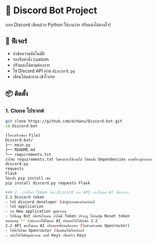 # 🤖 Discord Bot Project

บอท Discord เขียนด้วย Python ใช้งานง่าย ปรับแต่งได้ตามใจ!

## 🚀 ฟีเจอร์
- ส่งข้อความอัตโนมัติ
- รองรับคำสั่ง custom
- ปรับแต่งได้ตามต้องการ
- ใช้ Discord API ผ่าน `discord.py`
- เขียนโค้ดสะอาด เข้าใจง่าย

## 📦 ติดตั้ง
### 1. Clone โปรเจกต์
```bash
git clone https://github.com/dchanu/Discord-bot.git
cd Discord-bot

(โครงสร้างของ File)
Discord-bot/
├── main.py
├── README.md
└── requirements.txt
ถ้าไฟล์ requirements.txt ไม่สามารถใช้งานได้ ให้ติดตั้ง Dependencies ตามที่ระบุด้านล่าง
discord.py
requests
Flask
ใช้คำสั่ง pip install เช่น
pip install discord.py requests Flask

### 2. การตั้งค่า Token ของ Discord และ API จากโมเดล AI ที่ต้องการ
2.1 Discord token
- ไปที่ discord developer (เข้าสู่ระบบของท่านก่อน)
- ไปที่ application
- กด New application มุมขวาบน
- ไปที่เมนู Bot เพื่อรับโทเคน ถ้าไม่มี Token ปรากฏ ให้กดปุ่ม Reset token
หมายเหตุ ** ถ้าต้องการใช้โมเดล AI กับบอทให้ไปต่อข้อ 2.2
2.2 API ของโมเดล AI หรือบอทที่ท่านต้องการ (ในตัวอย่างเช่น Openrouter)
- ไปที่เว็บไซต์ Openrouter (ล็อคอินให้เรียบร้อย)
- คลิกโปรไฟล์มุมขวาบน กดที่ Keys เพื่อสร้าง Keys

